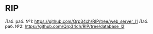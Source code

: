 # RIP
Лаб. раб. №1: https://github.com/Qrp34ch/RIP/tree/web_server_l1
Лаб. раб. №2: https://github.com/Qrp34ch/RIP/tree/database_l2
